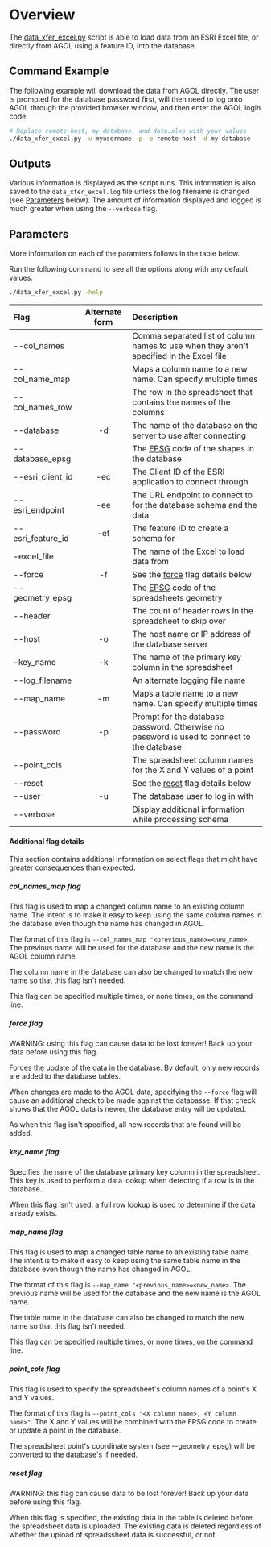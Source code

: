 # Overview
The [data_xfer_excel.py](https://github.com/Chris-Schnaufer/agol2mysql/blob/main/data_xfer_excel.py) script is able to load data from an ESRI Excel file, or directly from AGOL using a feature ID, into the database.

## Command Example
The following example will download the data from AGOL directly.
The user is prompted for the database password first, will then need to log onto AGOL through the provided browser window, and then enter the AGOL login code.

```bash
# Replace remote-host, my-database, and data.xlxs with your values
./data_xfer_excel.py -u myusername -p -o remote-host -d my-database
```

## Outputs
Various information is displayed as the script runs.
This information is also saved to the `data_xfer_excel.log` file unless the log filename is changed (see [Parameters](#parameters) below).
The amount of information displayed and logged is much greater when using the `--verbose` flag.

## Parameters
More information on each of the paramters follows in the table below.

Run the following command to see all the options along with any default values.

```bash
./data_xfer_excel.py -help
```

| Flag              | Alternate form | Description |
| :---------------- | :------------: | :---------- |
| --col_names       |     | Comma separated list of column names to use when they aren't specified in the Excel file |
| --col_name_map    |     | Maps a column name to a new name. Can specify multiple times |
| --col_names_row   |     | The row in the spreadsheet that contains the names of the columns |
| --database        | -d  | The name of the database on the server to use after connecting |
| --database_epsg   |     | The [EPSG](https://spatialreference.org/ref/epsg/) code of the shapes in the database |
| --esri_client_id  | -ec | The Client ID of the ESRI application to connect through |
| --esri_endpoint   | -ee | The URL endpoint to connect to for the database schema and the data |
| --esri_feature_id | -ef | The feature ID to create a schema for |
| -excel_file       |     | The name of the Excel to load data from |
| --force           | -f  | See the [force](#force-flag) flag details below |
| --geometry_epsg   |     | The [EPSG](https://spatialreference.org/ref/epsg/) code of the spreadsheets geometry |
| --header          |     | The count of header rows in the spreadsheet to skip over |
| --host            | -o  | The host name or IP address of the database server |
| -key_name         | -k  | The name of the primary key column in the spreadsheet |
| --log_filename    |     | An alternate logging file name |
| --map_name        | -m  | Maps a table name to a new name. Can specify multiple times |
| --password        | -p  | Prompt for the database password. Otherwise no password is used to connect to the database|
| --point_cols      |     | The spreadsheet column names for the X and Y values of a point |
| --reset           |     | See the [reset](#reset-flag) flag details below  |
| --user            | -u  | The database user to log in with |
| --verbose         |     | Display additional information while processing schema |

#### Additional flag details
This section contains additional information on select flags that might have greater consequences than expected.

##### col_names_map flag
This flag is used to map a changed column name to an existing column name.
The intent is to make it easy to keep using the same column names in the database even though the name has changed in AGOL.

The format of this flag is `--col_names_map "<previous_name>=<new_name>`.
The previous name will be used for the database and the new name is the AGOL column name.

The column name in the database can also be changed to match the new name so that this flag isn't needed.

This flag can be specified multiple times, or none times, on the command line.

##### force flag
WARNING: using this flag can cause data to be lost forever! Back up your data before using this flag.

Forces the update of the data in the database.
By default, only new records are added to the database tables.

When changes are made to the AGOL data, specifying the `--force` flag will cause an additional check to be made against the databasse.
If that check shows that the AGOL data is newer, the database entry will be updated.

As when this flag isn't specified, all new records that are found will be added.

##### key_name flag
Specifies the name of the database primary key column in the spreadsheet.
This key is used to perform a data lookup when detecting if a row is in the database.

When this flag isn't used, a full row lookup is used to determine if the data already exists.

##### map_name flag
This flag is used to map a changed table name to an existing table name.
The intent is to make it easy to keep using the same table name in the database even though the name has changed in AGOL.

The format of this flag is `--map_name "<previous_name>=<new_name>`.
The previous name will be used for the database and the new name is the AGOL name.

The table name in the database can also be changed to match the new name so that this flag isn't needed.

This flag can be specified multiple times, or none times, on the command line.

##### point_cols flag
This flag is used to specify the spreadsheet's column names of a point's X and Y values.

The format of this flag is `--point_cols "<X column name>, <Y column name>"`.
The X and Y values will be combined with the EPSG code to create or update a point in the database.

The spreadsheet point's coordinate system (see --geometry_epsg) will be converted to the database's if needed.

##### reset flag
WARNING: this flag can cause data to be lost forever! Back up your data before using this flag.

When this flag is specified, the existing data in the table is deleted before the spreadsheet data is uploaded.
The existing data is deleted regardless of whether the upload of spreadssheet data is successful, or not.
